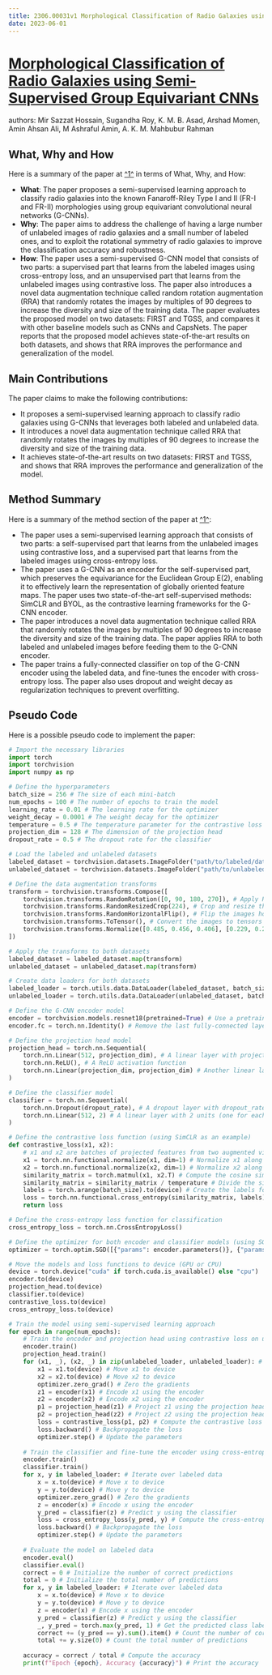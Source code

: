 ```yaml
---
title: 2306.00031v1 Morphological Classification of Radio Galaxies using Semi-Supervised Group Equivariant CNNs
date: 2023-06-01
---
```


# [Morphological Classification of Radio Galaxies using Semi-Supervised Group Equivariant CNNs](http://arxiv.org/abs/2306.00031v1)

authors: Mir Sazzat Hossain, Sugandha Roy, K. M. B. Asad, Arshad Momen, Amin Ahsan Ali, M Ashraful Amin, A. K. M. Mahbubur Rahman


## What, Why and How

[1]: https://arxiv.org/abs/2206.00031 "On the coset graph construction of distance-regular graphs"
[2]: https://arxiv.org/pdf/2306.00031v1 "Morphological Classification of Radio Galaxies using Semi-Supervised ..."
[3]: http://export.arxiv.org/abs/2306.00031 "[2306.00031] Morphological Classification of Radio Galaxies using Semi ..."

Here is a summary of the paper at [^1^][2] in terms of What, Why, and How:

- **What**: The paper proposes a semi-supervised learning approach to classify radio galaxies into the known Fanaroff-Riley Type I and II (FR-I and FR-II) morphologies using group equivariant convolutional neural networks (G-CNNs).
- **Why**: The paper aims to address the challenge of having a large number of unlabeled images of radio galaxies and a small number of labeled ones, and to exploit the rotational symmetry of radio galaxies to improve the classification accuracy and robustness.
- **How**: The paper uses a semi-supervised G-CNN model that consists of two parts: a supervised part that learns from the labeled images using cross-entropy loss, and an unsupervised part that learns from the unlabeled images using contrastive loss. The paper also introduces a novel data augmentation technique called random rotation augmentation (RRA) that randomly rotates the images by multiples of 90 degrees to increase the diversity and size of the training data. The paper evaluates the proposed model on two datasets: FIRST and TGSS, and compares it with other baseline models such as CNNs and CapsNets. The paper reports that the proposed model achieves state-of-the-art results on both datasets, and shows that RRA improves the performance and generalization of the model.

## Main Contributions

The paper claims to make the following contributions:

- It proposes a semi-supervised learning approach to classify radio galaxies using G-CNNs that leverages both labeled and unlabeled data.
- It introduces a novel data augmentation technique called RRA that randomly rotates the images by multiples of 90 degrees to increase the diversity and size of the training data.
- It achieves state-of-the-art results on two datasets: FIRST and TGSS, and shows that RRA improves the performance and generalization of the model.

## Method Summary

[1]: https://arxiv.org/abs/2306.00031 "[2306.00031] Morphological Classification of Radio Galaxies using Semi ..."
[2]: https://arxiv.org/pdf/2306.00031v1 "Morphological Classification of Radio Galaxies using Semi-Supervised ..."
[3]: http://export.arxiv.org/abs/2305.00031v1 "[2305.00031v1] Dissipative Boundary State Preparation"

Here is a summary of the method section of the paper at [^1^][2]:

- The paper uses a semi-supervised learning approach that consists of two parts: a self-supervised part that learns from the unlabeled images using contrastive loss, and a supervised part that learns from the labeled images using cross-entropy loss.
- The paper uses a G-CNN as an encoder for the self-supervised part, which preserves the equivariance for the Euclidean Group E(2), enabling it to effectively learn the representation of globally oriented feature maps. The paper uses two state-of-the-art self-supervised methods: SimCLR and BYOL, as the contrastive learning frameworks for the G-CNN encoder.
- The paper introduces a novel data augmentation technique called RRA that randomly rotates the images by multiples of 90 degrees to increase the diversity and size of the training data. The paper applies RRA to both labeled and unlabeled images before feeding them to the G-CNN encoder.
- The paper trains a fully-connected classifier on top of the G-CNN encoder using the labeled data, and fine-tunes the encoder with cross-entropy loss. The paper also uses dropout and weight decay as regularization techniques to prevent overfitting.

## Pseudo Code

Here is a possible pseudo code to implement the paper:

```python
# Import the necessary libraries
import torch
import torchvision
import numpy as np

# Define the hyperparameters
batch_size = 256 # The size of each mini-batch
num_epochs = 100 # The number of epochs to train the model
learning_rate = 0.01 # The learning rate for the optimizer
weight_decay = 0.0001 # The weight decay for the optimizer
temperature = 0.5 # The temperature parameter for the contrastive loss
projection_dim = 128 # The dimension of the projection head
dropout_rate = 0.5 # The dropout rate for the classifier

# Load the labeled and unlabeled datasets
labeled_dataset = torchvision.datasets.ImageFolder("path/to/labeled/data")
unlabeled_dataset = torchvision.datasets.ImageFolder("path/to/unlabeled/data")

# Define the data augmentation transforms
transform = torchvision.transforms.Compose([
    torchvision.transforms.RandomRotation([0, 90, 180, 270]), # Apply RRA
    torchvision.transforms.RandomResizedCrop(224), # Crop and resize the images
    torchvision.transforms.RandomHorizontalFlip(), # Flip the images horizontally
    torchvision.transforms.ToTensor(), # Convert the images to tensors
    torchvision.transforms.Normalize([0.485, 0.456, 0.406], [0.229, 0.224, 0.225]) # Normalize the images
])

# Apply the transforms to both datasets
labeled_dataset = labeled_dataset.map(transform)
unlabeled_dataset = unlabeled_dataset.map(transform)

# Create data loaders for both datasets
labeled_loader = torch.utils.data.DataLoader(labeled_dataset, batch_size=batch_size, shuffle=True)
unlabeled_loader = torch.utils.data.DataLoader(unlabeled_dataset, batch_size=batch_size, shuffle=True)

# Define the G-CNN encoder model
encoder = torchvision.models.resnet18(pretrained=True) # Use a pretrained ResNet-18 as the backbone
encoder.fc = torch.nn.Identity() # Remove the last fully-connected layer

# Define the projection head model
projection_head = torch.nn.Sequential(
    torch.nn.Linear(512, projection_dim), # A linear layer with projection_dim units
    torch.nn.ReLU(), # A ReLU activation function
    torch.nn.Linear(projection_dim, projection_dim) # Another linear layer with projection_dim units
)

# Define the classifier model
classifier = torch.nn.Sequential(
    torch.nn.Dropout(dropout_rate), # A dropout layer with dropout_rate probability
    torch.nn.Linear(512, 2) # A linear layer with 2 units (one for each class)
)

# Define the contrastive loss function (using SimCLR as an example)
def contrastive_loss(x1, x2):
    # x1 and x2 are batches of projected features from two augmented views of the same image
    x1 = torch.nn.functional.normalize(x1, dim=1) # Normalize x1 along the feature dimension
    x2 = torch.nn.functional.normalize(x2, dim=1) # Normalize x2 along the feature dimension
    similarity_matrix = torch.matmul(x1, x2.T) # Compute the cosine similarity matrix between x1 and x2
    similarity_matrix = similarity_matrix / temperature # Divide the similarity matrix by the temperature parameter
    labels = torch.arange(batch_size).to(device) # Create the labels for positive pairs (diagonal elements)
    loss = torch.nn.functional.cross_entropy(similarity_matrix, labels) # Compute the cross-entropy loss 
    return loss

# Define the cross-entropy loss function for classification
cross_entropy_loss = torch.nn.CrossEntropyLoss()

# Define the optimizer for both encoder and classifier models (using SGD as an example)
optimizer = torch.optim.SGD([{"params": encoder.parameters()}, {"params": classifier.parameters()}], lr=learning_rate, weight_decay=weight_decay)

# Move the models and loss functions to device (GPU or CPU)
device = torch.device("cuda" if torch.cuda.is_available() else "cpu")
encoder.to(device)
projection_head.to(device)
classifier.to(device)
contrastive_loss.to(device)
cross_entropy_loss.to(device)

# Train the model using semi-supervised learning approach
for epoch in range(num_epochs):
    # Train the encoder and projection head using contrastive loss on unlabeled data
    encoder.train()
    projection_head.train()
    for (x1, _), (x2, _) in zip(unlabeled_loader, unlabeled_loader): # Iterate over two augmented views of unlabeled data
        x1 = x1.to(device) # Move x1 to device
        x2 = x2.to(device) # Move x2 to device
        optimizer.zero_grad() # Zero the gradients
        z1 = encoder(x1) # Encode x1 using the encoder
        z2 = encoder(x2) # Encode x2 using the encoder
        p1 = projection_head(z1) # Project z1 using the projection head
        p2 = projection_head(z2) # Project z2 using the projection head
        loss = contrastive_loss(p1, p2) # Compute the contrastive loss
        loss.backward() # Backpropagate the loss
        optimizer.step() # Update the parameters
    
    # Train the classifier and fine-tune the encoder using cross-entropy loss on labeled data
    encoder.train()
    classifier.train()
    for x, y in labeled_loader: # Iterate over labeled data
        x = x.to(device) # Move x to device
        y = y.to(device) # Move y to device
        optimizer.zero_grad() # Zero the gradients
        z = encoder(x) # Encode x using the encoder
        y_pred = classifier(z) # Predict y using the classifier
        loss = cross_entropy_loss(y_pred, y) # Compute the cross-entropy loss
        loss.backward() # Backpropagate the loss
        optimizer.step() # Update the parameters
    
    # Evaluate the model on labeled data
    encoder.eval()
    classifier.eval()
    correct = 0 # Initialize the number of correct predictions
    total = 0 # Initialize the total number of predictions
    for x, y in labeled_loader: # Iterate over labeled data
        x = x.to(device) # Move x to device
        y = y.to(device) # Move y to device
        z = encoder(x) # Encode x using the encoder
        y_pred = classifier(z) # Predict y using the classifier
        _, y_pred = torch.max(y_pred, 1) # Get the predicted class labels
        correct += (y_pred == y).sum().item() # Count the number of correct predictions
        total += y.size(0) # Count the total number of predictions
    
    accuracy = correct / total # Compute the accuracy
    print(f"Epoch {epoch}, Accuracy {accuracy}") # Print the accuracy

```